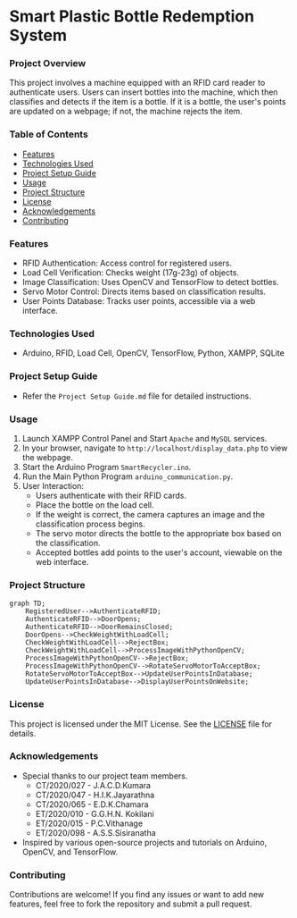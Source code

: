 # Smart Plastic Bottle Redemption System
### Project Overview
This project involves a machine equipped with an RFID card reader to authenticate users. Users can insert bottles into the machine, which then classifies and detects if the item is a bottle. If it is a bottle, the user's points are updated on a webpage; if not, the machine rejects the item.

### Table of Contents
* [Features](Features)
* [Technologies Used](Technologies_Used)
* [Project Setup Guide](Project_Setup_Guide)
* [Usage](Usage)
* [Project Structure](Project_Structure)
* [License](License)
* [Acknowledgements](Acknowledgements)
* [Contributing](Contributing)

### Features
* RFID Authentication: Access control for registered users.
* Load Cell Verification: Checks weight (17g-23g) of objects.
* Image Classification: Uses OpenCV and TensorFlow to detect bottles.
* Servo Motor Control: Directs items based on classification results.
* User Points Database: Tracks user points, accessible via a web interface.

### Technologies Used
* Arduino, RFID, Load Cell, OpenCV, TensorFlow, Python, XAMPP, SQLite

### Project Setup Guide
* Refer the ```Project Setup Guide.md``` file for detailed instructions.

### Usage
1. Launch XAMPP Control Panel and Start ```Apache``` and ```MySQL``` services.
2. In your browser, navigate to ```http://localhost/display_data.php``` to view the webpage.
1. Start the Arduino Program ```SmartRecycler.ino```.
2. Run the Main Python Program ```arduino_communication.py```.
3. User Interaction:
   * Users authenticate with their RFID cards.
   * Place the bottle on the load cell.
   * If the weight is correct, the camera captures an image and the classification process begins.
   * The servo motor directs the bottle to the appropriate box based on the classification.
   * Accepted bottles add points to the user's account, viewable on the web interface.

### Project Structure
```mermaid
graph TD;
    RegisteredUser-->AuthenticateRFID;
    AuthenticateRFID-->DoorOpens;
    AuthenticateRFID-->DoorRemainsClosed;
    DoorOpens-->CheckWeightWithLoadCell;
    CheckWeightWithLoadCell-->RejectBox;
    CheckWeightWithLoadCell-->ProcessImageWithPythonOpenCV;
    ProcessImageWithPythonOpenCV-->RejectBox;
    ProcessImageWithPythonOpenCV-->RotateServoMotorToAcceptBox;
    RotateServoMotorToAcceptBox-->UpdateUserPointsInDatabase;
    UpdateUserPointsInDatabase-->DisplayUserPointsOnWebsite;
```
### License
This project is licensed under the MIT License. See the [LICENSE]() file for details.

### Acknowledgements
   * Special thanks to our project team members.
     * CT/2020/027 - J.A.C.D.Kumara
     * CT/2020/047 - H.I.K.Jayarathna
     * CT/2020/065 - E.D.K.Chamara
     * ET/2020/010 - G.G.H.N. Kokilani
     * ET/2020/015 - P.C.Vithanage
     * ET/2020/098 - A.S.S.Sisiranatha
   * Inspired by various open-source projects and tutorials on Arduino, OpenCV, and TensorFlow.

### Contributing
Contributions are welcome! If you find any issues or want to add new features, feel free to fork the repository and submit a pull request.
